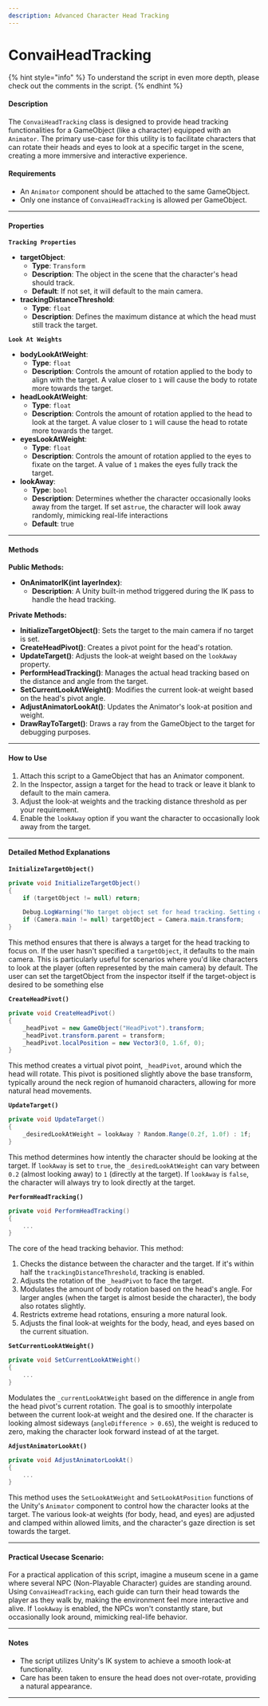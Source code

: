 ```yaml
---
description: Advanced Character Head Tracking
---
```


# ConvaiHeadTracking

{% hint style="info" %}
To understand the script in even more depth, please check out the comments in the script.
{% endhint %}

#### Description

The `ConvaiHeadTracking` class is designed to provide head tracking functionalities for a GameObject (like a character) equipped with an `Animator`. The primary use-case for this utility is to facilitate characters that can rotate their heads and eyes to look at a specific target in the scene, creating a more immersive and interactive experience.

#### Requirements

* An `Animator` component should be attached to the same GameObject.
* Only one instance of `ConvaiHeadTracking` is allowed per GameObject.

***

#### Properties

**`Tracking Properties`**

* **targetObject**:
  * **Type**: `Transform`
  * **Description**: The object in the scene that the character's head should track.
  * **Default**: If not set, it will default to the main camera.
* **trackingDistanceThreshold**:
  * **Type**: `float`
  * **Description**: Defines the maximum distance at which the head must still track the target.

**`Look At Weights`**

* **bodyLookAtWeight**:
  * **Type**: `float`
  * **Description**: Controls the amount of rotation applied to the body to align with the target. A value closer to `1` will cause the body to rotate more towards the target.
* **headLookAtWeight**:
  * **Type**: `float`
  * **Description**: Controls the amount of rotation applied to the head to look at the target. A value closer to `1` will cause the head to rotate more towards the target.
* **eyesLookAtWeight**:
  * **Type**: `float`
  * **Description**: Controls the amount of rotation applied to the eyes to fixate on the target. A value of `1` makes the eyes fully track the target.
* **lookAway**:
  * **Type**: `bool`
  * **Description**: Determines whether the character occasionally looks away from the target. If set as`true`, the character will look away randomly, mimicking real-life interactions
  * **Default**: true

***

#### Methods

**Public Methods:**

* **OnAnimatorIK(int layerIndex)**:
  * **Description**: A Unity built-in method triggered during the IK pass to handle the head tracking.

**Private Methods:**

* **InitializeTargetObject()**: Sets the target to the main camera if no target is set.
* **CreateHeadPivot()**: Creates a pivot point for the head's rotation.
* **UpdateTarget()**: Adjusts the look-at weight based on the `lookAway` property.
* **PerformHeadTracking()**: Manages the actual head tracking based on the distance and angle from the target.
* **SetCurrentLookAtWeight()**: Modifies the current look-at weight based on the head's pivot angle.
* **AdjustAnimatorLookAt()**: Updates the Animator's look-at position and weight.
* **DrawRayToTarget()**: Draws a ray from the GameObject to the target for debugging purposes.

***

#### How to Use

1. Attach this script to a GameObject that has an Animator component.
2. In the Inspector, assign a target for the head to track or leave it blank to default to the main camera.
3. Adjust the look-at weights and the tracking distance threshold as per your requirement.
4. Enable the `lookAway` option if you want the character to occasionally look away from the target.

***

#### Detailed Method Explanations

**`InitializeTargetObject()`**

```csharp
private void InitializeTargetObject()
{
    if (targetObject != null) return;

    Debug.LogWarning("No target object set for head tracking. Setting default target as main camera");
    if (Camera.main != null) targetObject = Camera.main.transform;
}
```

This method ensures that there is always a target for the head tracking to focus on. If the user hasn't specified a `targetObject`, it defaults to the main camera. This is particularly useful for scenarios where you'd like characters to look at the player (often represented by the main camera) by default. The user can set the targetObject from the inspector itself if the target-object is desired to be something else

**`CreateHeadPivot()`**

```csharp
private void CreateHeadPivot()
{
    _headPivot = new GameObject("HeadPivot").transform;
    _headPivot.transform.parent = transform;
    _headPivot.localPosition = new Vector3(0, 1.6f, 0);
}
```

This method creates a virtual pivot point, `_headPivot`, around which the head will rotate. This pivot is positioned slightly above the base transform, typically around the neck region of humanoid characters, allowing for more natural head movements.

**`UpdateTarget()`**

```csharp
private void UpdateTarget()
{
    _desiredLookAtWeight = lookAway ? Random.Range(0.2f, 1.0f) : 1f;
}
```

This method determines how intently the character should be looking at the target. If `lookAway` is set to `true`, the `_desiredLookAtWeight` can vary between `0.2` (almost looking away) to `1` (directly at the target). If `lookAway` is `false`, the character will always try to look directly at the target.

**`PerformHeadTracking()`**

```csharp
private void PerformHeadTracking()
{
    ...
}
```

The core of the head tracking behavior. This method:

1. Checks the distance between the character and the target. If it's within half the `trackingDistanceThreshold`, tracking is enabled.
2. Adjusts the rotation of the `_headPivot` to face the target.
3. Modulates the amount of body rotation based on the head's angle. For larger angles (when the target is almost beside the character), the body also rotates slightly.
4. Restricts extreme head rotations, ensuring a more natural look.
5. Adjusts the final look-at weights for the body, head, and eyes based on the current situation.

**`SetCurrentLookAtWeight()`**

```csharp
private void SetCurrentLookAtWeight()
{
    ...
}
```

Modulates the `_currentLookAtWeight` based on the difference in angle from the head pivot's current rotation. The goal is to smoothly interpolate between the current look-at weight and the desired one. If the character is looking almost sideways (`angleDifference > 0.65`), the weight is reduced to zero, making the character look forward instead of at the target.

**`AdjustAnimatorLookAt()`**

```csharp
private void AdjustAnimatorLookAt()
{
    ...
}
```

This method uses the `SetLookAtWeight` and `SetLookAtPosition` functions of the Unity's `Animator` component to control how the character looks at the target. The various look-at weights (for body, head, and eyes) are adjusted and clamped within allowed limits, and the character's gaze direction is set towards the target.

***

#### Practical Usecase Scenario:

For a practical application of this script, imagine a museum scene in a game where several NPC (Non-Playable Character) guides are standing around. Using `ConvaiHeadTracking`, each guide can turn their head towards the player as they walk by, making the environment feel more interactive and alive. If `lookAway` is enabled, the NPCs won't constantly stare, but occasionally look around, mimicking real-life behavior.

***

#### Notes

* The script utilizes Unity's IK system to achieve a smooth look-at functionality.
* Care has been taken to ensure the head does not over-rotate, providing a natural appearance.

***

